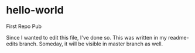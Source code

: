 # hello-world
First Repo Pub

Since I wanted to edit this file, I've done so. This was written in my readme-edits branch. Someday, it will be visible in master branch as well.
